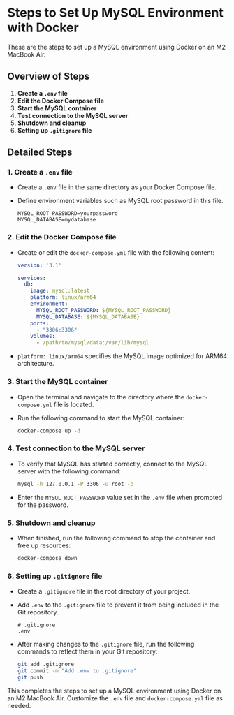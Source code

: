# Steps to Set Up MySQL Environment with Docker

These are the steps to set up a MySQL environment using Docker on an M2 MacBook Air.

## Overview of Steps

1. **Create a `.env` file**
2. **Edit the Docker Compose file**
3. **Start the MySQL container**
4. **Test connection to the MySQL server**
5. **Shutdown and cleanup**
6. **Setting up `.gitignore` file**

## Detailed Steps

### 1. Create a `.env` file

- Create a `.env` file in the same directory as your Docker Compose file.
- Define environment variables such as MySQL root password in this file.

  ```plaintext
  MYSQL_ROOT_PASSWORD=yourpassword
  MYSQL_DATABASE=mydatabase
  ```

### 2. Edit the Docker Compose file

- Create or edit the `docker-compose.yml` file with the following content:

  ```yaml
  version: '3.1'

  services:
    db:
      image: mysql:latest
      platform: linux/arm64
      environment:
        MYSQL_ROOT_PASSWORD: ${MYSQL_ROOT_PASSWORD}
        MYSQL_DATABASE: ${MYSQL_DATABASE}
      ports:
        - "3306:3306"
      volumes:
        - /path/to/mysql/data:/var/lib/mysql
  ```

- `platform: linux/arm64` specifies the MySQL image optimized for ARM64 architecture.

### 3. Start the MySQL container

- Open the terminal and navigate to the directory where the `docker-compose.yml` file is located.
- Run the following command to start the MySQL container:

  ```bash
  docker-compose up -d
  ```

### 4. Test connection to the MySQL server

- To verify that MySQL has started correctly, connect to the MySQL server with the following command:

  ```bash
  mysql -h 127.0.0.1 -P 3306 -u root -p
  ```

- Enter the `MYSQL_ROOT_PASSWORD` value set in the `.env` file when prompted for the password.

### 5. Shutdown and cleanup

- When finished, run the following command to stop the container and free up resources:

  ```bash
  docker-compose down
  ```

### 6. Setting up `.gitignore` file

- Create a `.gitignore` file in the root directory of your project.
- Add `.env` to the `.gitignore` file to prevent it from being included in the Git repository.

  ```
  # .gitignore
  .env
  ```

- After making changes to the `.gitignore` file, run the following commands to reflect them in your Git repository:

  ```bash
  git add .gitignore
  git commit -m "Add .env to .gitignore"
  git push
  ```

This completes the steps to set up a MySQL environment using Docker on an M2 MacBook Air. Customize the `.env` file and `docker-compose.yml` file as needed.
